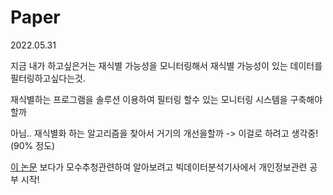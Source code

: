 # Paper

2022.05.31 

지금 내가 하고싶은거는 재식별 가능성을 모니터링해서 재식별 가능성이 있는 데이터를 필터링하고싶다는것.

재식별하는 프로그램을 솔루션 이용하여 필터링 할수 있는 모니터링 시스템을 구축해야할까

아님.. 재식별화 하는 알고리즘을 찾아서 거기의 개선을할까  -> 이걸로 하려고 생각중! (90% 정도)

<a href = 'file:///C:/Users/ICN/Downloads/%EA%B0%9C%EC%9D%B8%EC%A0%95%EB%B3%B4_%EB%B9%84%EC%8B%9D%EB%B3%84%ED%99%94%EC%97%90_%EB%8C%80%ED%95%9C_%EC%9E%AC.pdf'> 이 논문</a> 보다가 모수추청관련하여 알아보려고 빅데이터분석기사에서 개인정보관련 공부 시작!
